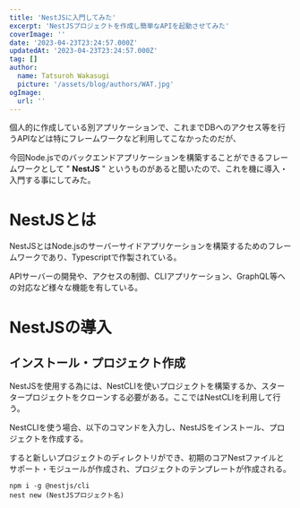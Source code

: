 ```yaml
---
title: 'NestJSに入門してみた'
excerpt: 'NestJSプロジェクトを作成し簡単なAPIを起動させてみた'
coverImage: ''
date: '2023-04-23T23:24:57.000Z'
updatedAt: '2023-04-23T23:24:57.000Z'
tag: []
author:
  name: Tatsuroh Wakasugi
  picture: '/assets/blog/authors/WAT.jpg'
ogImage:
  url: ''
---
```


個人的に作成している別アプリケーションで、これまでDBへのアクセス等を行うAPIなどは特にフレームワークなど利用してこなかったのだが、

今回Node.jsでのバックエンドアプリケーションを構築することができるフレームワークとして " **NestJS** " というものがあると聞いたので、これを機に導入・入門する事にしてみた。

# NestJSとは

NestJSとはNode.jsのサーバーサイドアプリケーションを構築するためのフレームワークであり、Typescriptで作製されている。

APIサーバーの開発や、アクセスの制御、CLIアプリケーション、GraphQL等への対応など様々な機能を有している。


# NestJSの導入

## インストール・プロジェクト作成

NestJSを使用する為には、NestCLIを使いプロジェクトを構築するか、スタータープロジェクトをクローンする必要がある。ここではNestCLIを利用して行う。

NestCLIを使う場合、以下のコマンドを入力し、NestJSをインストール、プロジェクトを作成する。

すると新しいプロジェクトのディレクトリができ、初期のコアNestファイルとサポート・モジュールが作成され、プロジェクトのテンプレートが作成される。

```shell
npm i -g @nestjs/cli
nest new (NestJSプロジェクト名)
```
